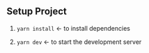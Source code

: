 ## Setup Project

1. `yarn install` <- to install dependencies

2. `yarn dev` <- to start the development server